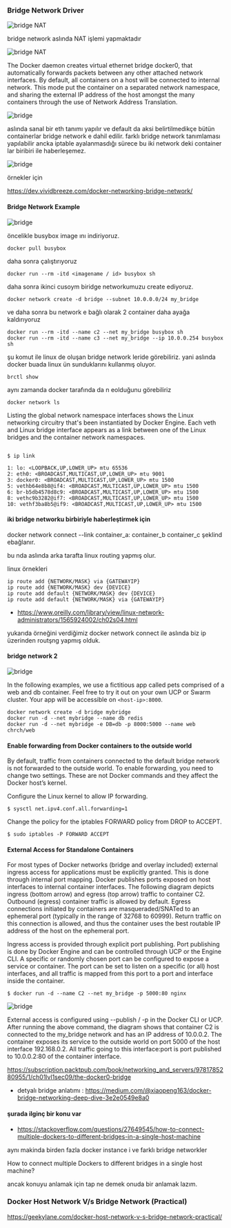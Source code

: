 

### Bridge Network Driver



![bridge NAT](files/dockernetwork.png)


bridge network aslında NAT işlemi yapmaktadır

![bridge NAT](files/bridge_diagram.png)

The Docker daemon creates virtual ethernet bridge docker0, that automatically forwards packets between any other attached network interfaces. By default, all containers on a host will be connected to internal network. This mode put the container on a separated network namespace, and sharing the external IP address of the host amongst the many containers through the use of Network Address Translation.



![bridge](files/bridge.png)

aslında sanal bir eth tanımı yapılır ve default da aksi belirtilmedikçe bütün containerlar bridge network e dahil edilir. farklı bridge network tanımlaması yapılabilir ancka iptable ayalanmasdığı sürece bu iki network deki container lar biribiri ile haberleşemez.

![bridge](files/bridgenetwork1.png)

örnekler için

https://dev.vividbreeze.com/docker-networking-bridge-network/


#### Bridge Network Example

![bridge](files/bridge2.png)

öncelikle busybox image ını indiriyoruz.

```
docker pull busybox
```
daha sonra çalıştırıyoruz

```
docker run --rm -itd <imagename / id> busybox sh
```

daha sonra ikinci cusoym biridge networkumuzu create ediyoruz.
```
docker network create -d bridge --subnet 10.0.0.0/24 my_bridge
```


ve daha sonra bu network e bağlı olarak 2 container daha ayağa kaldırıyoruz

```
docker run --rm -itd --name c2 --net my_bridge busybox sh
docker run --rm -itd --name c3 --net my_bridge --ip 10.0.0.254 busybox sh
```

şu komut ile linux de oluşan bridge network leride görebiliriz. yani aslında docker buada linux ün sunduklarını kullanmış oluyor.

```
brctl show
```

aynı zamanda docker tarafında da n eolduğunu görebiliriz

```
docker network ls
```

Listing the global network namespace interfaces shows the Linux networking circuitry that's been instantiated by Docker Engine. Each veth and Linux bridge interface appears as a link between one of the Linux bridges and the container network namespaces.

```

$ ip link

1: lo: <LOOPBACK,UP,LOWER_UP> mtu 65536
2: eth0: <BROADCAST,MULTICAST,UP,LOWER_UP> mtu 9001
3: docker0: <BROADCAST,MULTICAST,UP,LOWER_UP> mtu 1500
5: vethb64e8b8@if4: <BROADCAST,MULTICAST,UP,LOWER_UP> mtu 1500
6: br-b5db4578d8c9: <BROADCAST,MULTICAST,UP,LOWER_UP> mtu 1500
8: vethc9b3282@if7: <BROADCAST,MULTICAST,UP,LOWER_UP> mtu 1500
10: vethf3ba8b5@if9: <BROADCAST,MULTICAST,UP,LOWER_UP> mtu 1500

```


#### iki bridge networku birbiriyle haberleştirmek için 

docker network connect --link container_a: container_b container_c şeklind ebağlanır.

bu nda aslında arka tarafta linux routing yapmış olur.

linux örnekleri 
```
ip route add {NETWORK/MASK} via {GATEWAYIP}
ip route add {NETWORK/MASK} dev {DEVICE}
ip route add default {NETWORK/MASK} dev {DEVICE}
ip route add default {NETWORK/MASK} via {GATEWAYIP}
```

- https://www.oreilly.com/library/view/linux-network-administrators/1565924002/ch02s04.html


yukarıda örneğini verdiğimiz docker network connect ile aslında biz ip üzerinden routşng yapmış olduk.

#### bridge network 2

![bridge](files/bridgeornek.png)


In the following examples, we use a fictitious app called pets comprised of a web and db container. Feel free to try it out on your own UCP or Swarm cluster. Your app will be accessible on `<host-ip>:8000`.

```
docker network create -d bridge mybridge
docker run -d --net mybridge --name db redis 
docker run -d --net mybridge -e DB=db -p 8000:5000 --name web chrch/web

```


#### Enable forwarding from Docker containers to the outside world
By default, traffic from containers connected to the default bridge network is not forwarded to the outside world. To enable forwarding, you need to change two settings. These are not Docker commands and they affect the Docker host’s kernel.

Configure the Linux kernel to allow IP forwarding.

```
$ sysctl net.ipv4.conf.all.forwarding=1
```
Change the policy for the iptables FORWARD policy from DROP to ACCEPT.
```
$ sudo iptables -P FORWARD ACCEPT
```



#### External Access for Standalone Containers

For most types of Docker networks (bridge and overlay included) external ingress access for applications must be explicitly granted. This is done through internal port mapping. Docker publishes ports exposed on host interfaces to internal container interfaces. The following diagram depicts ingress (bottom arrow) and egress (top arrow) traffic to container C2. Outbound (egress) container traffic is allowed by default. Egress connections initiated by containers are masqueraded/SNATed to an ephemeral port (typically in the range of 32768 to 60999). Return traffic on this connection is allowed, and thus the container uses the best routable IP address of the host on the ephemeral port.

Ingress access is provided through explicit port publishing. Port publishing is done by Docker Engine and can be controlled through UCP or the Engine CLI. A specific or randomly chosen port can be configured to expose a service or container. The port can be set to listen on a specific (or all) host interfaces, and all traffic is mapped from this port to a port and interface inside the container.

```
$ docker run -d --name C2 --net my_bridge -p 5000:80 nginx
```

![bridge](files/nat.png)

External access is configured using --publish / -p in the Docker CLI or UCP. After running the above command, the diagram shows that container C2 is connected to the my_bridge network and has an IP address of 10.0.0.2. The container exposes its service to the outside world on port 5000 of the host interface 192.168.0.2. All traffic going to this interface:port is port published to 10.0.0.2:80 of the container interface.



https://subscription.packtpub.com/book/networking_and_servers/9781785280955/1/ch01lvl1sec09/the-docker0-bridge

- detyalı bridge anlatımı : https://medium.com/@xiaopeng163/docker-bridge-networking-deep-dive-3e2e0549e8a0


#### şurada ilginç bir konu var 

- https://stackoverflow.com/questions/27649545/how-to-connect-multiple-dockers-to-different-bridges-in-a-single-host-machine

aynı makinda birden fazla docker instance i ve farklı bridge networkler 

How to connect multiple Dockers to different bridges in a single host machine?

ancak konuyu anlamak için tap ne demek onuda bir anlamak  lazım.



### Docker Host Network V/s Bridge Network (Practical)

https://geekylane.com/docker-host-network-v-s-bridge-network-practical/

